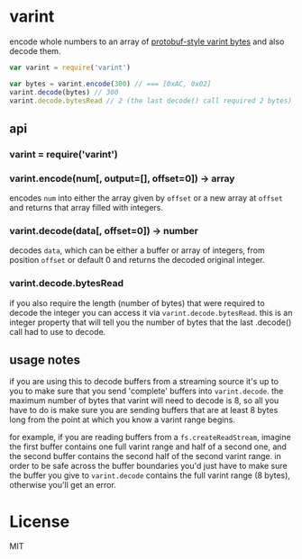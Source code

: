 # varint

encode whole numbers to an array of [protobuf-style varint bytes](https://developers.google.com/protocol-buffers/docs/encoding#varints) and also decode them.

```javascript
var varint = require('varint')

var bytes = varint.encode(300) // === [0xAC, 0x02]
varint.decode(bytes) // 300
varint.decode.bytesRead // 2 (the last decode() call required 2 bytes)
```

## api

### varint = require('varint')

### varint.encode(num[, output=[], offset=0]) -> array

encodes `num` into either the array given by `offset` or a new array at `offset`
and returns that array filled with integers.

### varint.decode(data[, offset=0]) -> number

decodes `data`, which can be either a buffer or array of integers, from position `offset` or default 0 and returns the decoded original integer.

### varint.decode.bytesRead

if you also require the length (number of bytes) that were required to decode the integer you can access it via `varint.decode.bytesRead`. this is an integer property that will tell you the number of bytes that the last .decode() call had to use to decode.

## usage notes

if you are using this to decode buffers from a streaming source it's up to you to make sure that you send 'complete' buffers into `varint.decode`. the maximum number of bytes that varint will need to decode is 8, so all you have to do is make sure you are sending buffers that are at least 8 bytes long from the point at which you know a varint range begins.

for example, if you are reading buffers from a `fs.createReadStream`,
imagine the first buffer contains one full varint range and half of a second one, and the second buffer contains the second half of the second varint range. in order to be safe across the buffer boundaries you'd just have to make sure the buffer you give to `varint.decode` contains the full varint range (8 bytes), otherwise you'll get an error.

# License

MIT
